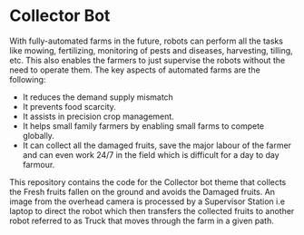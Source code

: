 # Collector Bot
With fully-automated farms in the future, robots can perform all the tasks like mowing, fertilizing, monitoring of pests and diseases, harvesting, tilling, etc. This also enables the farmers to just supervise the robots without the need to operate them. The key aspects of automated farms are the following:
* It reduces the demand supply mismatch
* It prevents food scarcity.
* It assists in precision crop management.
* It helps small family farmers by enabling small farms to compete globally.
* It can collect all the damaged fruits, save the major labour of the farmer and can even work 24/7 in the field which is difficult for a day to day farmour.

This repository contains the code for the Collector bot theme that 
collects the Fresh fruits fallen on the ground and avoids the Damaged fruits. An image from the overhead camera 
is processed by a Supervisor Station i.e laptop to direct the robot which then transfers the collected fruits to another robot 
referred to as Truck that moves through the farm in a given path. 
